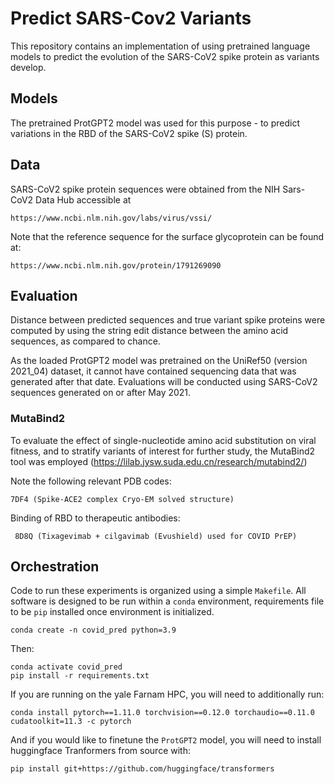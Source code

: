 # Predict SARS-Cov2 Variants

This repository contains an implementation of using pretrained language models
to predict the evolution of the SARS-CoV2 spike protein as variants develop.

## Models
The pretrained ProtGPT2 model was used for this purpose - to predict variations
in the RBD of the SARS-CoV2 spike (S) protein.  

## Data
SARS-CoV2 spike protein sequences were obtained from the NIH Sars-CoV2 Data Hub
accessible at 

    https://www.ncbi.nlm.nih.gov/labs/virus/vssi/

Note that the reference sequence for the surface glycoprotein can be found at:

    https://www.ncbi.nlm.nih.gov/protein/1791269090

## Evaluation
Distance between predicted sequences and true variant spike proteins were
computed by using the string edit distance between the amino acid sequences,
as compared to chance. 

As the loaded ProtGPT2 model was pretrained on the
UniRef50 (version 2021_04) dataset, it cannot have contained sequencing
data that was generated after that date.  Evaluations will be conducted using
SARS-CoV2 sequences generated on or after May 2021.

### MutaBind2
To evaluate the effect of single-nucleotide amino acid substitution on viral
fitness, and to stratify variants of interest for further study, the
MutaBind2 tool was employed (https://lilab.jysw.suda.edu.cn/research/mutabind2/)

Note the following relevant PDB codes:

    7DF4 (Spike-ACE2 complex Cryo-EM solved structure)

Binding of RBD to therapeutic antibodies:

     8D8Q (Tixagevimab + cilgavimab (Evushield) used for COVID PrEP)


## Orchestration
Code to run these experiments is organized using a simple `Makefile`.
All software is designed to be run within a `conda` environment, requirements
file to be `pip` installed once environment is initialized.

    conda create -n covid_pred python=3.9

Then:

    conda activate covid_pred
    pip install -r requirements.txt

If you are running on the yale Farnam HPC, you will need to additionally run:

    conda install pytorch==1.11.0 torchvision==0.12.0 torchaudio==0.11.0 cudatoolkit=11.3 -c pytorch

And if you would like to finetune the `ProtGPT2` model, you will need to install
huggingface Tranformers from source with:

    pip install git+https://github.com/huggingface/transformers
